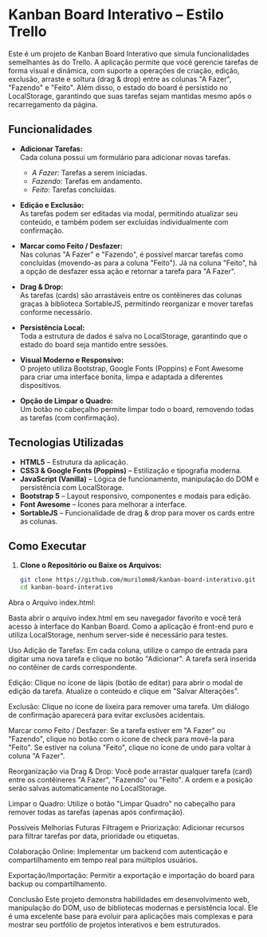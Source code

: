 # Kanban Board Interativo – Estilo Trello

Este é um projeto de Kanban Board Interativo que simula funcionalidades semelhantes às do Trello. A aplicação permite que você gerencie tarefas de forma visual e dinâmica, com suporte a operações de criação, edição, exclusão, arraste e soltura (drag & drop) entre as colunas "A Fazer", "Fazendo" e "Feito". Além disso, o estado do board é persistido no LocalStorage, garantindo que suas tarefas sejam mantidas mesmo após o recarregamento da página.

## Funcionalidades

- **Adicionar Tarefas:**  
  Cada coluna possui um formulário para adicionar novas tarefas.  
  - *A Fazer*: Tarefas a serem iniciadas.  
  - *Fazendo*: Tarefas em andamento.  
  - *Feito*: Tarefas concluídas.

- **Edição e Exclusão:**  
  As tarefas podem ser editadas via modal, permitindo atualizar seu conteúdo, e também podem ser excluídas individualmente com confirmação.

- **Marcar como Feito / Desfazer:**  
  Nas colunas "A Fazer" e "Fazendo", é possível marcar tarefas como concluídas (movendo-as para a coluna "Feito"). Já na coluna "Feito", há a opção de desfazer essa ação e retornar a tarefa para "A Fazer".

- **Drag & Drop:**  
  As tarefas (cards) são arrastáveis entre os contêineres das colunas graças à biblioteca SortableJS, permitindo reorganizar e mover tarefas conforme necessário.

- **Persistência Local:**  
  Toda a estrutura de dados é salva no LocalStorage, garantindo que o estado do board seja mantido entre sessões.

- **Visual Moderno e Responsivo:**  
  O projeto utiliza Bootstrap, Google Fonts (Poppins) e Font Awesome para criar uma interface bonita, limpa e adaptada a diferentes dispositivos.

- **Opção de Limpar o Quadro:**  
  Um botão no cabeçalho permite limpar todo o board, removendo todas as tarefas (com confirmação).

## Tecnologias Utilizadas

- **HTML5** – Estrutura da aplicação.
- **CSS3 & Google Fonts (Poppins)** – Estilização e tipografia moderna.
- **JavaScript (Vanilla)** – Lógica de funcionamento, manipulação do DOM e persistência com LocalStorage.
- **Bootstrap 5** – Layout responsivo, componentes e modais para edição.
- **Font Awesome** – Ícones para melhorar a interface.
- **SortableJS** – Funcionalidade de drag & drop para mover os cards entre as colunas.

## Como Executar

1. **Clone o Repositório ou Baixe os Arquivos:**

   ```bash
   git clone https://github.com/murilomm8/kanban-board-interativo.git
   cd kanban-board-interativo
Abra o Arquivo index.html:

Basta abrir o arquivo index.html em seu navegador favorito e você terá acesso à interface do Kanban Board. Como a aplicação é front-end puro e utiliza LocalStorage, nenhum server-side é necessário para testes.

Uso
Adição de Tarefas: Em cada coluna, utilize o campo de entrada para digitar uma nova tarefa e clique no botão "Adicionar". A tarefa será inserida no contêiner de cards correspondente.

Edição: Clique no ícone de lápis (botão de editar) para abrir o modal de edição da tarefa. Atualize o conteúdo e clique em "Salvar Alterações".

Exclusão: Clique no ícone de lixeira para remover uma tarefa. Um diálogo de confirmação aparecerá para evitar exclusões acidentais.

Marcar como Feito / Desfazer: Se a tarefa estiver em "A Fazer" ou "Fazendo", clique no botão com o ícone de check para movê-la para "Feito". Se estiver na coluna "Feito", clique no ícone de undo para voltar à coluna "A Fazer".

Reorganização via Drag & Drop: Você pode arrastar qualquer tarefa (card) entre os contêineres "A Fazer", "Fazendo" ou "Feito". A ordem e a posição serão salvas automaticamente no LocalStorage.

Limpar o Quadro: Utilize o botão "Limpar Quadro" no cabeçalho para remover todas as tarefas (apenas após confirmação).

Possíveis Melhorias Futuras
Filtragem e Priorização: Adicionar recursos para filtrar tarefas por data, prioridade ou etiquetas.

Colaboração Online: Implementar um backend com autenticação e compartilhamento em tempo real para múltiplos usuários.

Exportação/Importação: Permitir a exportação e importação do board para backup ou compartilhamento.

Conclusão
Este projeto demonstra habilidades em desenvolvimento web, manipulação do DOM, uso de bibliotecas modernas e persistência local. Ele é uma excelente base para evoluir para aplicações mais complexas e para mostrar seu portfólio de projetos interativos e bem estruturados.